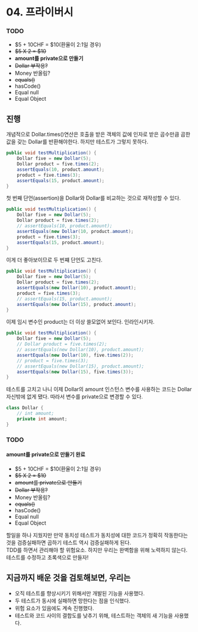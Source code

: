 # 04. 프라이버시

### TODO
 - $5 + 10CHF = $10(환율이 2:1일 경우)
 - ~~$5 X 2 = $10~~
 - **amount를 private으로 만들기**
 - ~~Dollar 부작용?~~
 - Money 반올림?
 - ~~equals()~~
 - hasCode()
 - Equal null
 - Equal Object

## 진행
개념적으로 Dollar.times()연산은 호출을 받은 객체의 값에 인자로 받은 곱수만큼 곱한 값을 갖는 Dollar를 반환해야한다. 하지만 테스트가 그렇지 못하다.  
```JAVA
public void testMultiplication() {
	Dollar five = new Dollar(5);
	Dollar product = five.times(2);
	assertEquals(10, product.amount);
	product = five.times(3);
	assertEquals(15, product.amount);
}
```
첫 번째 단언(assertion)을 Dollar와 Dollar를 비교하는 것으로 재작성할 수 있다.
```JAVA
public void testMultiplication() {
	Dollar five = new Dollar(5);
	Dollar product = five.times(2);
	// assertEquals(10, product.amount);
	assertEquals(new Dollar(10, product.amount);
	product = five.times(3);
	assertEquals(15, product.amount);
}
```
이게 더 좋아보이므로 두 번쨰 단언도 고친다.
```JAVA
public void testMultiplication() {
	Dollar five = new Dollar(5);
	Dollar product = five.times(2);
	assertEquals(new Dollar(10), product.amount);
	product = five.times(3);
	// assertEquals(15, product.amount);
	assertEquals(new Dollar(15), product.amount);
}
```
이제 임시 변수인 product는 더 이상 쓸모없어 보인다. 인라인시키자.
```JAVA
public void testMultiplication() {
	Dollar five = new Dollar(5);
	// Dollar product = five.times(2);
	// assertEquals(new Dollar(10), product.amount);
	assertEquals(new Dollar(10), five.times(2));
	// product = five.times(3);
	// assertEquals(new Dollar(15), product.amount);
	assertEquals(new Dollar(15), five.times(3));
}
```
테스트를 고치고 나니 이제 Dollar의 amount 인스턴스 변수를 사용하는 코드는 Dollar 자신밖에 없게 됐다. 따라서 변수를 private으로 변경할 수 있다.
```JAVA
class Dollar {
	// int amount;
	private int amount;
}
```
### TODO
#### amount를 private으로 만들기 완료
 - $5 + 10CHF = $10(환율이 2:1일 경우)
 - ~~$5 X 2 = $10~~
 - ~~amount를 private으로 만들기~~
 - ~~Dollar 부작용?~~
 - Money 반올림?
 - ~~equals()~~
 - hasCode()
 - Equal null
 - Equal Object

할일을 하나 지웠지만 만약 동치성 테스트가 동치성에 대한 코드가 정확히 작동한다는 것을 검증실패하면 곱하기 테스트 역시 검증실패하게 된다.  
TDD를 하면서 관리해야 할 위험요소. 하지만 우리는 완벽함을 위해 노력하지 않는다.  
테스트를 수정하고 초록색으로 만들자!

## 지금까지 배운 것을 검토해보면, 우리는
 - 오직 테스트를 향상시키기 위해서만 개발된 기능을 사용했다.
 - 두 테스트가 동시에 실패하면 망한다는 점을 인식했다.
 - 위험 요소가 있음에도 계속 진행했다.
 - 테스트와 코드 사이의 결합도를 낮추기 위해, 테스트하는 객체의 새 기능을 사용했다.
